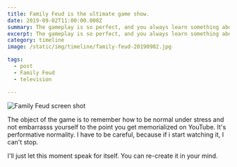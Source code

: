 ```yaml
---
title: Family Feud is the ultimate game show.
date: 2019-09-02T11:00:00.000Z
summary: The gameplay is so perfect, and you always learn something about human nature.
excerpt: The gameplay is so perfect, and you always learn something about human nature.
category: timeline
image: /static/img/timeline/family-feud-20190902.jpg

tags:
  - post 
  - Family Feud
  - television

---
```


![Family Feud screen shot](/static/img/timeline/family-feud-20190902.jpg "Family Feud screen shot")

The object of the game is to remember how to be normal under stress and not embarrasss yourself to the point you get memorialized on YouTube. It's performative normality. I have to be careful, because if i start watching it, I can't stop.

I'll just let this moment speak for itself. You can re-create it in your mind.